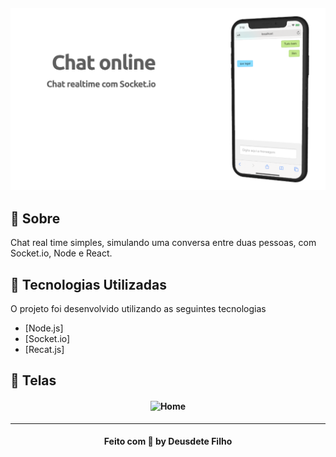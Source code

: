 <h4 align="center">
    <img alt="Home" title="#home" width="700px" src="logo.png">
</h4>

## :bookmark: Sobre

Chat real time simples, simulando uma conversa entre duas pessoas, com Socket.io, Node e React.

<a id="tecnologias-utilizadas"></a>

## :rocket: Tecnologias Utilizadas

O projeto foi desenvolvido utilizando as seguintes tecnologias

- [Node.js]
- [Socket.io]
- [Recat.js]

## :iphone: Telas

<h4 align="center">
    <img alt="Home" title="#home" src="gif.png">

</h4>

---

<h4 align="center">
    Feito com 💜 by Deusdete Filho</a>
</h4>
